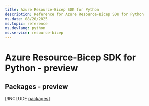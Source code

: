 ```yaml
---
title: Azure Resource-Bicep SDK for Python
description: Reference for Azure Resource-Bicep SDK for Python
ms.date: 08/20/2025
ms.topic: reference
ms.devlang: python
ms.service: resource-bicep
---
```

# Azure Resource-Bicep SDK for Python - preview
## Packages - preview
[!INCLUDE [packages](resource-bicep-index.md)]